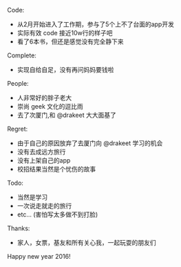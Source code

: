 Code:

* 从2月开始进入了工作期，参与了5个上不了台面的app开发
* 实际有效 code 接近10w行的样子吧
* 看了6本书，但还是感觉没有完全静下来

Complete:

* 实现自给自足，没有再问妈妈要钱啦

People:

* 人非常好的胖子老大
* 崇尚 geek 文化的逗比雨
* 去了次厦门,和 @drakeet 大大面基了

Regret:

* 由于自己的原因放弃了去厦门向 @drakeet 学习的机会
* 没有去成远方旅行
* 没有上架自己的app
* 校招结果当然是个忧伤的故事

Todo:

* 当然是学习
* 一次说走就走的旅行
* etc… (害怕写太多做不到打脸)

Thanks:

* 家人，女票，基友和所有关心我，一起玩耍的朋友们

Happy new year 2016!